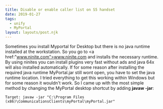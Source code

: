 ```yaml
---
title: Disable or enable caller list on S5 handset
date: 2019-01-27
tags:
  - unify
  - MyPortal
layout: layouts/post.njk
---
```

Sometimes you install Myportal for Desktop but there is no java runtime installed at the workstation. So you go to <a href:"www.ninite.com">www.ninite.com</a> and installs the necessary runtime. By using ninites you can install plugins very fast without ads and java 64x will also installed automatically.
If for some reason after installing the required java runtime MyPortal.jar still wont open, you have to set the java runtime location. I tried everything to get this working within Windows but for some reason it wouldn't work.
So I came up with the most simple method by changing the MyPortal desktop shortcut by adding <b>javaw -jar</b>:

``` js/2/4
Target: javaw -jar "C:\Program Files (x86)\CommunicationsClients\myPortal\myPortal.jar"
```

